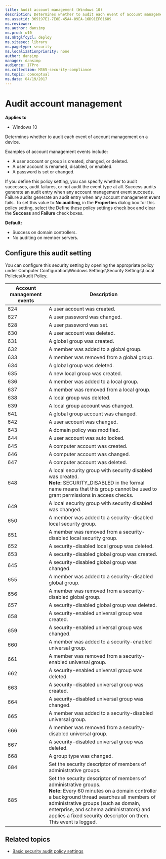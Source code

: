 ```yaml
---
title: Audit account management (Windows 10)
description: Determines whether to audit each event of account management on a device.
ms.assetid: 369197E1-7E0E-45A4-89EA-16D91EF01689
ms.reviewer: 
ms.author: dansimp
ms.prod: w10
ms.mktglfcycl: deploy
ms.sitesec: library
ms.pagetype: security
ms.localizationpriority: none
author: dansimp
manager: dansimp
audience: ITPro
ms.collection: M365-security-compliance
ms.topic: conceptual
ms.date: 04/19/2017
---
```


# Audit account management

**Applies to**
-   Windows 10

Determines whether to audit each event of account management on a device.

Examples of account management events include:

-   A user account or group is created, changed, or deleted.
-   A user account is renamed, disabled, or enabled.
-   A password is set or changed.

If you define this policy setting, you can specify whether to audit successes, audit failures, or not audit the event type at all. Success audits generate an audit entry when any account management event succeeds. Failure audits generate an audit entry when any account management event fails. To 
set this value to **No auditing**, in the **Properties** dialog box for this policy setting, select the Define these policy settings check box and clear the **Success** and **Failure** check boxes.

**Default:**

-   Success on domain controllers.
-   No auditing on member servers.

## Configure this audit setting

You can configure this security setting by opening the appropriate policy under Computer Configuration\\Windows Settings\\Security Settings\\Local Policies\\Audit Policy.


| Account management events |                                                                                                                                                       Description                                                                                                                                                       |
|---------------------------|-------------------------------------------------------------------------------------------------------------------------------------------------------------------------------------------------------------------------------------------------------------------------------------------------------------------------|
|            624            |                                                                                                                                               A user account was created.                                                                                                                                               |
|            627            |                                                                                                                                              A user password was changed.                                                                                                                                               |
|            628            |                                                                                                                                                A user password was set.                                                                                                                                                 |
|            630            |                                                                                                                                               A user account was deleted.                                                                                                                                               |
|            631            |                                                                                                                                               A global group was created.                                                                                                                                               |
|            632            |                                                                                                                                          A member was added to a global group.                                                                                                                                          |
|            633            |                                                                                                                                        A member was removed from a global group.                                                                                                                                        |
|            634            |                                                                                                                                               A global group was deleted.                                                                                                                                               |
|            635            |                                                                                                                                             A new local group was created.                                                                                                                                              |
|            636            |                                                                                                                                          A member was added to a local group.                                                                                                                                           |
|            637            |                                                                                                                                        A member was removed from a local group.                                                                                                                                         |
|            638            |                                                                                                                                               A local group was deleted.                                                                                                                                                |
|            639            |                                                                                                                                           A local group account was changed.                                                                                                                                            |
|            641            |                                                                                                                                           A global group account was changed.                                                                                                                                           |
|            642            |                                                                                                                                               A user account was changed.                                                                                                                                               |
|            643            |                                                                                                                                              A domain policy was modified.                                                                                                                                              |
|            644            |                                                                                                                                             A user account was auto locked.                                                                                                                                             |
|            645            |                                                                                                                                             A computer account was created.                                                                                                                                             |
|            646            |                                                                                                                                             A computer account was changed.                                                                                                                                             |
|            647            |                                                                                                                                             A computer account was deleted.                                                                                                                                             |
|            648            |                                                                A local security group with security disabled was created.<br>**Note:**  SECURITY_DISABLED in the formal name means that this group cannot be used to grant permissions in access checks.                                                                |
|            649            |                                                                                                                               A local security group with security disabled was changed.                                                                                                                                |
|            650            |                                                                                                                             A member was added to a security-disabled local security group.                                                                                                                             |
|            651            |                                                                                                                           A member was removed from a security-disabled local security group.                                                                                                                           |
|            652            |                                                                                                                                      A security-disabled local group was deleted.                                                                                                                                       |
|            653            |                                                                                                                                      A security-disabled global group was created.                                                                                                                                      |
|            645            |                                                                                                                                      A security-disabled global group was changed.                                                                                                                                      |
|            655            |                                                                                                                                 A member was added to a security-disabled global group.                                                                                                                                 |
|            656            |                                                                                                                               A member was removed from a security-disabled global group.                                                                                                                               |
|            657            |                                                                                                                                      A security-disabled global group was deleted.                                                                                                                                      |
|            658            |                                                                                                                                     A security-enabled universal group was created.                                                                                                                                     |
|            659            |                                                                                                                                     A security-enabled universal group was changed.                                                                                                                                     |
|            660            |                                                                                                                                A member was added to a security-enabled universal group.                                                                                                                                |
|            661            |                                                                                                                              A member was removed from a security-enabled universal group.                                                                                                                              |
|            662            |                                                                                                                                     A security-enabled universal group was deleted.                                                                                                                                     |
|            663            |                                                                                                                                    A security-disabled universal group was created.                                                                                                                                     |
|            664            |                                                                                                                                    A security-disabled universal group was changed.                                                                                                                                     |
|            665            |                                                                                                                               A member was added to a security-disabled universal group.                                                                                                                                |
|            666            |                                                                                                                             A member was removed from a security-disabled universal group.                                                                                                                              |
|            667            |                                                                                                                                    A security-disabled universal group was deleted.                                                                                                                                     |
|            668            |                                                                                                                                                A group type was changed.                                                                                                                                                |
|            684            |                                                                                                                            Set the security descriptor of members of administrative groups.                                                                                                                             |
|            685            | Set the security descriptor of members of administrative groups.<br>**Note:**  Every 60 minutes on a domain controller a background thread searches all members of administrative groups (such as domain, enterprise, and schema administrators) and applies a fixed security descriptor on them. This event is logged. |

## Related topics

- [Basic security audit policy settings](basic-security-audit-policy-settings.md)


